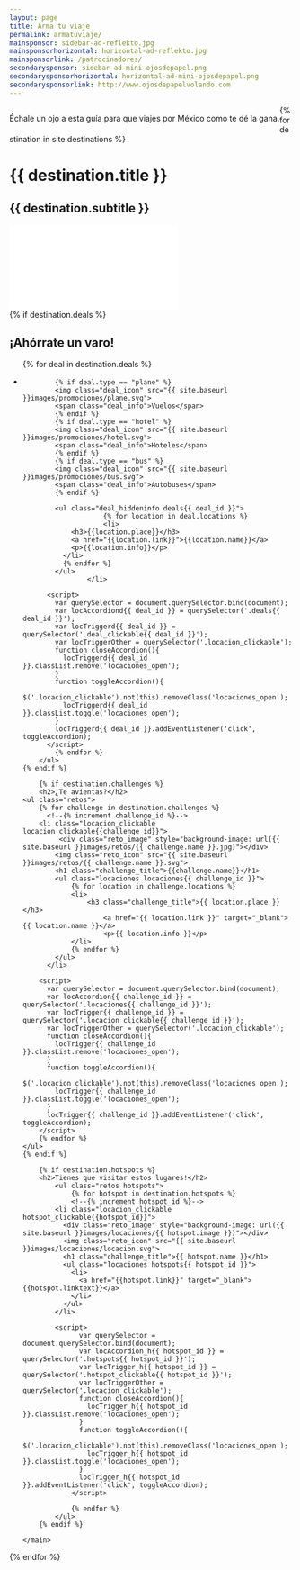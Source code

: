 ```yaml
---
layout: page
title: Arma tu viaje
permalink: armatuviaje/
mainsponsor: sidebar-ad-reflekto.jpg
mainsponsorhorizontal: horizontal-ad-reflekto.jpg
mainsponsorlink: /patrocinadores/
secondarysponsor: sidebar-ad-mini-ojosdepapel.png
secondarysponsorhorizontal: horizontal-ad-mini-ojosdepapel.png
secondarysponsorlink: http://www.ojosdepapelvolando.com
---
```


<p style="float:left;">Échale un ojo a esta guía para que viajes por México como te dé la gana.</p>
{% for destination in site.destinations %}

<div class="destination">
	<h1>{{ destination.title }}</h1>
	<h2>{{ destination.subtitle }}</h2>
	<div class="main_video">
	  <iframe src="{{ destination.video }}" frameborder="0" allowfullscreen></iframe>
	</div>

  <main class="destination_content">
    {% if destination.deals %}
		<h2 class="promociones_title">¡Ahórrate un varo!</h2>
  	<ul class="challenge_list">
		  {% for deal in destination.deals %}
      <!--{% increment deal_id %}-->
					<li class="challenge deal locacion_clickable deal_clickable{{deal_id}}">

            {% if deal.type == "plane" %}
            <img class="deal_icon" src="{{ site.baseurl }}images/promociones/plane.svg">
            <span class="deal_info">Vuelos</span>
            {% endif %}
            {% if deal.type == "hotel" %}
            <img class="deal_icon" src="{{ site.baseurl }}images/promociones/hotel.svg">
            <span class="deal_info">Hoteles</span>
            {% endif %}
            {% if deal.type == "bus" %}
            <img class="deal_icon" src="{{ site.baseurl }}images/promociones/bus.svg">
            <span class="deal_info">Autobuses</span>
            {% endif %}

            <ul class="deal_hiddeninfo deals{{ deal_id }}">
  						{% for location in deal.locations %}
  						<li>
                <h3>{{location.place}}</h3>
                <a href="{{location.link}}">{{location.name}}</a>
                <p>{{location.info}}</p>
              </li>
              {% endfor %}
            </ul>
					</li>

          <script>
            var querySelector = document.querySelector.bind(document);
            var locAccordiond{{ deal_id }} = querySelector('.deals{{ deal_id }}');
            var locTriggerd{{ deal_id }} = querySelector('.deal_clickable{{ deal_id }}');
            var locTriggerOther = querySelector('.locacion_clickable');
            function closeAccordion(){
              locTriggerd{{ deal_id }}.classList.remove('locaciones_open');
            }
            function toggleAccordion(){
              $('.locacion_clickable').not(this).removeClass('locaciones_open');
              locTriggerd{{ deal_id }}.classList.toggle('locaciones_open');
            }
            locTriggerd{{ deal_id }}.addEventListener('click', toggleAccordion);
          </script>
			{% endfor %}
		</ul>
    {% endif %}

		{% if destination.challenges %}
		<h2>¿Te avientas?</h2>
    <ul class="retos">
	    {% for challenge in destination.challenges %}
		  <!--{% increment challenge_id %}-->
	  	<li class="locacion_clickable locacion_clickable{{challenge_id}}">
			 <div class="reto_image" style="background-image: url({{ site.baseurl }}images/retos/{{ challenge.name }}.jpg)"></div>
		  	<img class="reto_icon" src="{{ site.baseurl }}images/retos/{{ challenge.name }}.svg">
		    <h1 class="challenge_title">{{challenge.name}}</h1>
		    <ul class="locaciones locaciones{{ challenge_id }}">
		    	{% for location in challenge.locations %}
		    	<li>
		    		<h3 class="challenge_title">{{ location.place }}</h3>
			    		<a href="{{ location.link }}" target="_blank">{{ location.name }}</a>
			    		<p>{{ location.info }}</p>
		    	</li>
		    	{% endfor %}
		    </ul>
		  </li>

  		<script>
  		  var querySelector = document.querySelector.bind(document);
  		  var locAccordion{{ challenge_id }} = querySelector('.locaciones{{ challenge_id }}');
  		  var locTrigger{{ challenge_id }} = querySelector('.locacion_clickable{{ challenge_id }}');
  		  var locTriggerOther = querySelector('.locacion_clickable');
  		  function closeAccordion(){
  		    locTrigger{{ challenge_id }}.classList.remove('locaciones_open');
  		  }
  		  function toggleAccordion(){
  		  	$('.locacion_clickable').not(this).removeClass('locaciones_open');
  		    locTrigger{{ challenge_id }}.classList.toggle('locaciones_open');
  		  }
  		  locTrigger{{ challenge_id }}.addEventListener('click', toggleAccordion);
  		</script>
	    {% endfor %}
    </ul>
    {% endif %}

		{% if destination.hotspots %}
		<h2>Tienes que visitar estos lugares!</h2>
			<ul class="retos hotspots">
				{% for hotspot in destination.hotspots %}
				<!--{% increment hotspot_id %}-->
            <li class="locacion_clickable hotspot_clickable{{hotspot_id}}">
              <div class="reto_image" style="background-image: url({{ site.baseurl }}images/locaciones/{{ hotspot.image }})"></div>
              <img class="reto_icon" src="{{ site.baseurl }}images/locaciones/locacion.svg">
              <h1 class="challenge_title">{{ hotspot.name }}</h1>
              <ul class="locaciones hotspots{{ hotspot_id }}">
                <li>
                  <a href="{{hotspot.link}}" target="_blank">{{hotspot.linktext}}</a>
                </li>
              </ul>
            </li>

            <script>
        		  var querySelector = document.querySelector.bind(document);
        		  var locAccordion_h{{ hotspot_id }} = querySelector('.hotspots{{ hotspot_id }}');
        		  var locTrigger_h{{ hotspot_id }} = querySelector('.hotspot_clickable{{ hotspot_id }}');
        		  var locTriggerOther = querySelector('.locacion_clickable');
        		  function closeAccordion(){
        		    locTrigger_h{{ hotspot_id }}.classList.remove('locaciones_open');
        		  }
        		  function toggleAccordion(){
        		  	$('.locacion_clickable').not(this).removeClass('locaciones_open');
        		    locTrigger_h{{ hotspot_id }}.classList.toggle('locaciones_open');
        		  }
        		  locTrigger_h{{ hotspot_id }}.addEventListener('click', toggleAccordion);
        		</script>

				{% endfor %}
			</ul>
		{% endif %}

	</main>

</div>
{% endfor %}
